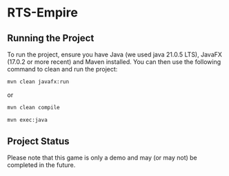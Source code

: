 # RTS-Empire


## Running the Project

To run the project, ensure you have Java (we used java 21.0.5 LTS), JavaFX (17.0.2 or more recent) and Maven installed.
You can then use the following command to clean and run the project:


```sh
mvn clean javafx:run
```

or 
```sh
mvn clean compile
```

```sh
mvn exec:java
```


## Project Status

Please note that this game is only a demo and may (or may not) be completed in the future.
